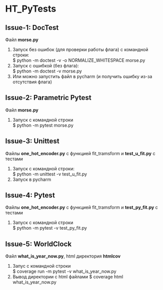 # HT_PyTests
## Issue-1: DocTest
Файл **morse.py**
1. Запуск без ошибок (для проверки работы флага) с командной строки: </br>
$ python -m doctest -v -o NORMALIZE_WHITESPACE morse.py
2. Запуск с ошибкой (без флага): </br>
$ python -m doctest -v morse.py
3. Или можно запустить файл в pycharm (и получить ошибку из-за отсутствия флага)

## Issue-2: Parametric Pytest
Файл **morse.py**
1. Запуск с командной строки </br>
$ python -m pytest morse.py

## Issue-3: Unittest
Файлы **one_hot_encoder.py** с функцией fit_tramsform и **test_u_fit.py** с тестами
1. Запуск с командной строки: </br>
$ python -m unittest -v test_u_fit.py
2. Запуск в pycharm

## Issue-4: Pytest
Файлы **one_hot_encoder.py** с функцией fit_tramsform и **test_py_fit.py** с тестами </br>
1. Запуск с командной строки</br>
$ python -m pytest -v test_py_fit.py

## Issue-5: WorldClock
Файл **what_is_year_now.py**, html директория **htmlcov**</br>
1. Запус с командной строки</br>
$ coverage run -m pytest -v what_is_year_now.py
2. Вывод директории с html файлами
$ coverage html what_is_year_now.py
